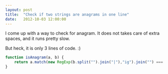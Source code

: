 ```yaml
---
layout: post
title:  "Check if two strings are anagrams in one line"
date:   2012-10-03 12:00:00
---
```

I come up with a way to check for anagram. It does not takes care of extra spaces, and it runs pretty slow. 

But heck, it is only 3 lines of code. :)

````javascript
function isAnagram(a, b) {
	return a.match(new RegExp(b.split("").join("|"),"ig").join("") === a
}
````
